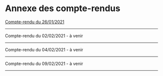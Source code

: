 # Annexe des compte-rendus

[Compte-rendu du 26/01/2021](https://github.com/Inebhis/ISO-27001-argumentons/blob/main/compte-rendus/1.md)

<hr>

Compte-rendu du 02/02/2021 - à venir

<hr>

Compte-rendu du 04/02/2021 - à venir

<hr>

Compte-rendu du 09/02/2021 - à venir

<hr>
